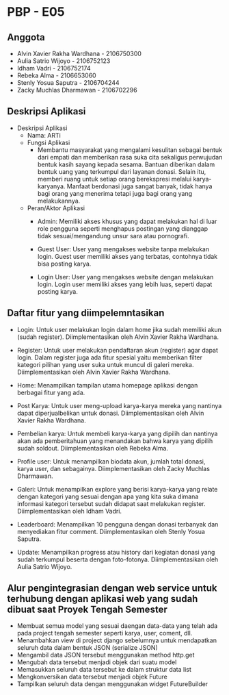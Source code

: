# PBP - E05

## Anggota

* Alvin Xavier Rakha Wardhana - 2106750300
* Aulia Satrio Wijoyo - 2106752123
* Idham Vadri - 2106752174
* Rebeka Alma - 2106653060
* Stenly Yosua Saputra - 2106704244
* Zacky Muchlas Dharmawan - 2106702296

## Deskripsi Aplikasi

* Deskripsi Aplikasi
  * Nama: ARTi
  * Fungsi Aplikasi
    * Membantu masyarakat yang mengalami kesulitan sebagai bentuk dari empati dan memberikan rasa suka cita     sekaligus perwujudan bentuk kasih sayang kepada sesama.  Bantuan diberikan dalam bentuk uang  yang terkumpul dari layanan donasi. Selain itu, memberi ruang untuk setiap orang berekspresi melalui karya-karyanya. Manfaat berdonasi juga sangat banyak, tidak hanya bagi orang yang menerima tetapi juga bagi orang yang melakukannya.
  * Peran/Aktor Aplikasi
    * Admin: Memiliki akses khusus yang dapat melakukan hal di luar role pengguna seperti menghapus postingan yang dianggap tidak sesuai/mengandung unsur sara atau pornografi.

    * Guest User: User yang mengakses website tanpa melakukan login.  Guest user memiliki akses yang terbatas, contohnya tidak bisa posting karya.

    * Login User: User yang mengakses website dengan melakukan login. Login user memiliki akses yang lebih luas, seperti dapat posting karya.

## Daftar fitur yang diimpelemntasikan

* Login: Untuk user melakukan login dalam home jika sudah memiliki akun (sudah register). Diimplementasikan oleh Alvin Xavier Rakha Wardhana.

* Register: Untuk user melakukan pendaftaran akun (register) agar dapat login. Dalam register juga ada fitur spesial yaitu memberikan filter kategori pilihan yang user suka untuk muncul di galeri mereka. Diimplementasikan oleh Alvin Xavier Rakha Wardhana.

* Home: Menampilkan tampilan utama homepage aplikasi dengan berbagai fitur yang ada.

* Post Karya: Untuk user meng-upload karya-karya mereka yang nantinya dapat diperjualbelikan untuk donasi. Diimplementasikan oleh Alvin Xavier Rakha Wardhana.

* Pembelian karya: Untuk membeli karya-karya yang dipilih dan nantinya akan ada pemberitahuan yang menandakan bahwa karya yang dipilih sudah soldout. Diimplementasikan oleh Rebeka Alma.

* Profile user: Untuk menampilkan biodata akun, jumlah total donasi, karya user, dan sebagainya. Diimplementasikan oleh Zacky Muchlas Dharmawan.

* Galeri: Untuk menampilkan explore yang berisi karya-karya yang relate dengan kategori yang sesuai dengan apa yang kita suka dimana informasi kategori tersebut sudah didapat saat melakukan register. Diimplementasikan oleh Idham Vadri.

* Leaderboard: Menampilkan 10 pengguna dengan donasi terbanyak dan menyediakan fitur comment. Diimplementasikan oleh Stenly Yosua Saputra.

* Update: Menampilkan progress atau history dari kegiatan donasi yang sudah terkumpul beserta dengan foto-fotonya. Diimplementasikan oleh Aulia Satrio Wijoyo.

## Alur pengintegrasian dengan web service untuk terhubung dengan aplikasi web yang sudah dibuat saat Proyek Tengah Semester

* Membuat semua model yang sesuai daengan data-data yang telah ada pada project tengah semester seperti karya, user, coment, dll.
* Menambahkan view di project django sebelumnya untuk mendapatkan seluruh data dalam bentuk JSON (serialize JSON)
* Mengambil data JSON tersebut menggunakan method http.get
* Mengubah data tersebut menjadi objek dari suatu model
* Memasukkan seluruh data tersebut ke dalam struktur data list
* Mengkonversikan data tersebut menjadi objek Future
* Tampilkan seluruh data dengan menggunakan widget FutureBuilder

